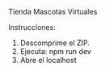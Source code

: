 
Tienda Mascotas Virtuales

Instrucciones:
1. Descomprime el ZIP.
2. Ejecuta:
   npm run dev
3. Abre el localhost
